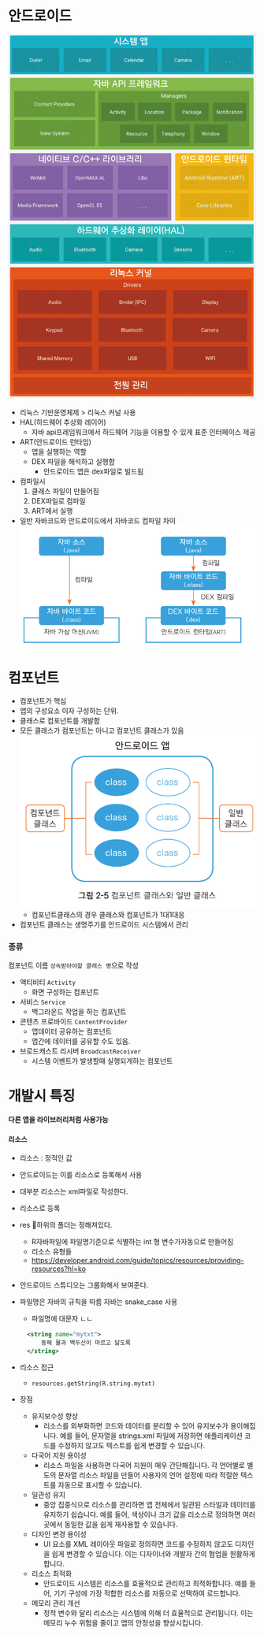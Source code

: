 
# 안드로이드
![](assets/2_기본구조-20241221025557132.png)
- 리눅스 기반운영체제 > 리눅스 커널 사용
- HAL(하드웨어 추상화 레이어) 
	- 자바 api프레임워크에서 하드웨어 기능을 이용할 수 있게 표준 인터페이스 제공
- ART(안드로이드 런타임)
	- 앱을 실행하는 역할
	- DEX 파일을 해석하고 실행함
		- 안드로이드 앱은 dex파일로 빌드됨
- 컴파일시
	1. 클래스 파일이 만들어짐
	2. DEX파일로 컴파일
	3. ART에서 실행
- 일반 자바코드와 안드로이드에서 자바코드 컴파일 차이
  ![|673](assets/2_기본구조-20241221031015594.png)  
# 컴포넌트
- 컴포넌트가 핵심
- 앱의 구성요소 이자 구성하는 단위.
- 클래스로 컴포넌트를 개발함
- 모든 클래스가 컴포넌트는 아니고 컴포넌트 클래스가 있음
  ![](assets/2_기본구조-20241221031505580.png)
	- 컴포넌트클래스의 경우 클래스와 컴포넌트가 1대1대응
- 컴포넌트 클래스는 생명주기를 안드로이드 시스템에서 관리
### 종류
컴포넌트 이름 `상속받아야할 클래스 명`으로 작성
- 액티비티 `Activity`
	- 화면 구성하는 컴포넌트
- 서비스 `Service`
	- 백그라운드 작업을 하는 컴포넌트
- 콘텐츠 프로바이드 `ContentProvider`
	- 앱데이터 공유하는 컴포넌트
	- 앱간에 데이터를 공유할 수도 있음.
- 브로드캐스트 리시버 `BroadcastReceiver`
	- 시스템 이벤트가 발생할때 실행되게하는 컴포넌트

# 개발시 특징

#### 다른 앱을 라이브러리처럼 사용가능
#### 리소스
- 리소스 : 정적인 값
- 안드로이드는 이를 리소스로 등록해서 사용
- 대부분 리소스는 xml파일로 작성한다.
- 리소스로 등록
- res 하위의 폴더는 정해져있다.
	- R자바파일에 파일명기준으로 식별하는 int 형 변수가자동으로 만들어짐
	- 리소스 유형들
	- https://developer.android.com/guide/topics/resources/providing-resources?hl=ko
- 안드로이드 스튜디오는 그룹화해서 보여준다.

- 파일명은 자바의 규칙을 따름 자바는 snake_case 사용
	- 파일명에 대문자 ㄴㄴ
  ``` xml
	<string name="mytxt">
		동해 물과 백두산이 마르고 닳도록
	</string>
	```
- 리소스 접근
	- `resources.getString(R.string.mytxt)`
- 장점
	- 유지보수성 향상
		- 리소스를 외부화하면 코드와 데이터를 분리할 수 있어 유지보수가 용이해집니다. 예를 들어, 문자열을 strings.xml 파일에 저장하면 애플리케이션 코드를 수정하지 않고도 텍스트를 쉽게 변경할 수 있습니다.
	- 다국어 지원 용이성
		- 리소스 파일을 사용하면 다국어 지원이 매우 간단해집니다. 각 언어별로 별도의 문자열 리소스 파일을 만들어 사용자의 언어 설정에 따라 적절한 텍스트를 자동으로 표시할 수 있습니다.
	- 일관성 유지
		- 중앙 집중식으로 리소스를 관리하면 앱 전체에서 일관된 스타일과 데이터를 유지하기 쉽습니다. 예를 들어, 색상이나 크기 값을 리소스로 정의하면 여러 곳에서 동일한 값을 쉽게 재사용할 수 있습니다.
	- 디자인 변경 용이성
		- UI 요소를 XML 레이아웃 파일로 정의하면 코드를 수정하지 않고도 디자인을 쉽게 변경할 수 있습니다. 이는 디자이너와 개발자 간의 협업을 원활하게 합니다.
	- 리소스 최적화
		- 안드로이드 시스템은 리소스를 효율적으로 관리하고 최적화합니다. 예를 들어, 기기 구성에 가장 적합한 리소스를 자동으로 선택하여 로드합니다.
	- 메모리 관리 개선
		- 정적 변수와 달리 리소스는 시스템에 의해 더 효율적으로 관리됩니다. 이는 메모리 누수 위험을 줄이고 앱의 안정성을 향상시킵니다.
